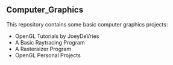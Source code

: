 ## Computer_Graphics

This repository contains some basic computer graphics projects:
* OpenGL Tutorials by JoeyDeVries
* A Basic Raytracing Program
* A Rasteraizer Program
* OpenGL Personal Projects

